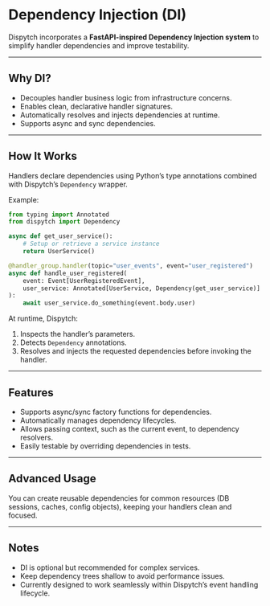 # Dependency Injection (DI)

Dispytch incorporates a **FastAPI-inspired Dependency Injection system** to simplify handler dependencies and improve testability.

---

## Why DI?

- Decouples handler business logic from infrastructure concerns.
- Enables clean, declarative handler signatures.
- Automatically resolves and injects dependencies at runtime.
- Supports async and sync dependencies.

---

## How It Works

Handlers declare dependencies using Python’s type annotations combined with Dispytch’s `Dependency` wrapper.

Example:

```python
from typing import Annotated
from dispytch import Dependency

async def get_user_service():
    # Setup or retrieve a service instance
    return UserService()

@handler_group.handler(topic="user_events", event="user_registered")
async def handle_user_registered(
    event: Event[UserRegisteredEvent],
    user_service: Annotated[UserService, Dependency(get_user_service)]
):
    await user_service.do_something(event.body.user)
```

At runtime, Dispytch:

1. Inspects the handler’s parameters.
2. Detects `Dependency` annotations.
3. Resolves and injects the requested dependencies before invoking the handler.

---

## Features

* Supports async/sync factory functions for dependencies.
* Automatically manages dependency lifecycles.
* Allows passing context, such as the current event, to dependency resolvers.
* Easily testable by overriding dependencies in tests.

---

## Advanced Usage

You can create reusable dependencies for common resources (DB sessions, caches, config objects), keeping your handlers clean and focused.

---

## Notes

* DI is optional but recommended for complex services.
* Keep dependency trees shallow to avoid performance issues.
* Currently designed to work seamlessly within Dispytch’s event handling lifecycle.

